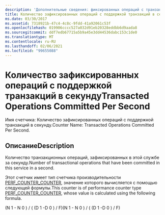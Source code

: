 ```yaml
---
description: 'Дополнительные сведения: фиксированных операций с транзакциями в секунду'
title: Количество зафиксированных операций с поддержкой транзакций в секунду
ms.date: 03/30/2017
ms.assetid: 7318921b-47c4-4c8c-9fdd-41a92061c53f
ms.openlocfilehash: 019906cccc527a032d91eb20328eddbb6d9aada8
ms.sourcegitcommit: ddf7edb67715a5b9a45e3dd44536dabc153c1de0
ms.translationtype: MT
ms.contentlocale: ru-RU
ms.lasthandoff: 02/06/2021
ms.locfileid: "99655088"
---
```

# <a name="transacted-operations-committed-per-second"></a><span data-ttu-id="11741-103">Количество зафиксированных операций с поддержкой транзакций в секунду</span><span class="sxs-lookup"><span data-stu-id="11741-103">Transacted Operations Committed Per Second</span></span>

<span data-ttu-id="11741-104">Имя счетчика: Количество зафиксированных операций с поддержкой транзакций в секунду.</span><span class="sxs-lookup"><span data-stu-id="11741-104">Counter Name: Transacted Operations Committed Per Second.</span></span>  
  
## <a name="description"></a><span data-ttu-id="11741-105">Описание</span><span class="sxs-lookup"><span data-stu-id="11741-105">Description</span></span>  

 <span data-ttu-id="11741-106">Количество транзакционных операций, зафиксированных в этой службе за секунду.</span><span class="sxs-lookup"><span data-stu-id="11741-106">Number of transactional operations that have been committed in this service in a second.</span></span>  
  
 <span data-ttu-id="11741-107">Этот счетчик имеет тип счетчика производительности [PERF_COUNTER_COUNTER](/previous-versions/windows/it-pro/windows-server-2003/cc740048(v=ws.10)), значение которого вычисляется с помощью следующей формулы.</span><span class="sxs-lookup"><span data-stu-id="11741-107">This counter is of performance counter type [PERF_COUNTER_COUNTER](/previous-versions/windows/it-pro/windows-server-2003/cc740048(v=ws.10)), whose value is calculated using the following formula.</span></span>  
  
 <span data-ttu-id="11741-108">(N 1 - N 0 ) / ( (D 1 -D 0 ) / F)</span><span class="sxs-lookup"><span data-stu-id="11741-108">(N 1 - N 0 ) / ( (D 1 -D 0 ) / F)</span></span>
